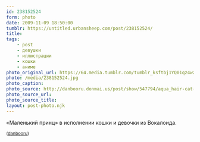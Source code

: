 ```yaml
---
id: 238152524
form: photo
date: 2009-11-09 18:50:00
tumblr: https://untitled.urbansheep.com/post/238152524/
title:
tags:
    - post
    - девушки
    - иллюстрации
    - кошки
    - аниме
photo_original_url: https://64.media.tumblr.com/tumblr_ksftbj1YQ01qz4wzio1_1280.jpg
photo: /media/238152524.jpg
photo_caption: 
photo_source: http://danbooru.donmai.us/post/show/547794/aqua_hair-cat-eyes_closed-hatsune_miku-headphones-
photo_source_url:
photo_source_title:
layout: post-photo.njk
---
```


<p>«Маленький принц» в исполнении кошки и девочки из Вокалоида.</p>

<p><small>(<a href="http://danbooru.donmai.us/post/show/547794/aqua_hair-cat-eyes_closed-hatsune_miku-headphones-">danbooru</a>)</small></p>
